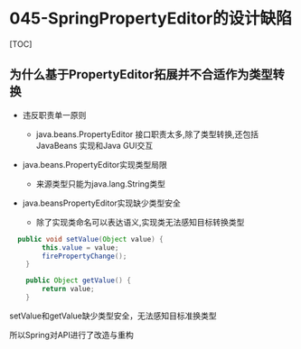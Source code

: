 # 045-SpringPropertyEditor的设计缺陷

[TOC]

## 为什么基于PropertyEditor拓展并不合适作为类型转换

- 违反职责单一原则
  - java.beans.PropertyEditor 接口职责太多,除了类型转换,还包括JavaBeans 实现和Java GUI交互
- java.beans.PropertyEditor实现类型局限
  - 来源类型只能为java.lang.String类型

- java.beansPropertyEditor实现缺少类型安全
  - 除了实现类命名可以表达语义,实现类无法感知目标转换类型

```java
  public void setValue(Object value) {
        this.value = value;
        firePropertyChange();
    }

    public Object getValue() {
        return value;
    }
```

setValue和getValue缺少类型安全，无法感知目标准换类型

所以Spring对API进行了改造与重构